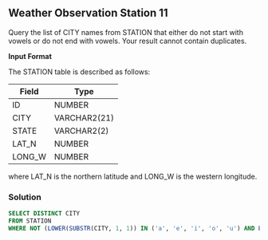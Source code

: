 ## Weather Observation Station 11

Query the list of CITY names from STATION that either do not start with vowels or do not end with vowels. Your result cannot contain duplicates.

**Input Format**

The STATION table is described as follows:

<table><thead>
  <tr>
    <th>Field</th>
    <th>Type</th>
  </tr></thead>
<tbody>
  <tr>
    <td>ID</td>
    <td>NUMBER</td>
  </tr>
  <tr>
    <td>CITY</td>
    <td>VARCHAR2(21)</td>
  </tr>
  <tr>
    <td>STATE</td>
    <td>VARCHAR2(2)</td>
  </tr>
  <tr>
    <td>LAT_N</td>
    <td>NUMBER</td>
  </tr>
  <tr>
    <td>LONG_W</td>
    <td>NUMBER</td>
  </tr>
</tbody>
</table>

where LAT_N is the northern latitude and LONG_W is the western longitude.

### Solution 

```sql
SELECT DISTINCT CITY
FROM STATION
WHERE NOT (LOWER(SUBSTR(CITY, 1, 1)) IN ('a', 'e', 'i', 'o', 'u') AND LOWER(SUBSTR(CITY, LENGTH(CITY), 1)) IN ('a', 'e', 'i', 'o', 'u'));
```